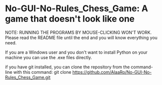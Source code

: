 # No-GUI-No-Rules_Chess_Game: A game that doesn't look like one

NOTE: RUNNING THE PROGRAMS BY MOUSE-CLICKING WON'T WORK.
Please read the README file until the end and you will know everything you need.

If you are a Windows user and you don't want to install Python on your machine you can
use the .exe files directly.

if you have git installed, you can clone the repository from the command-line with this command:
git clone https://github.com/AlaaRo/No-GUI-No-Rules_Chess_Game.git

